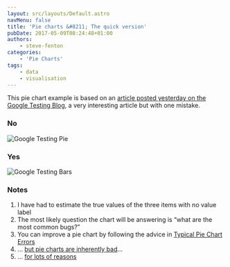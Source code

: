 ```yaml
---
layout: src/layouts/Default.astro
navMenu: false
title: 'Pie charts &#8211; The quick version'
pubDate: 2017-05-09T08:24:48+01:00
authors:
    - steve-fenton
categories:
    - 'Pie Charts'
tags:
    - data
    - visualisation
---
```


This pie chart example is based on an [article posted yesterday on the Google Testing Blog](https://testing.googleblog.com/2017/05/oss-fuzz-five-months-later-and.html), a very interesting article but with one mistake.

### No

![Google Testing Pie](/img/2017/05/google-testing-pie.png)

### Yes

![Google Testing Bars](/img/2017/05/google-testing-bars.png)

### Notes

1. I have had to estimate the true values of the three items with no value label
2. The most likely question the chart will be answering is “what are the most common bugs?”
3. You can improve a pie chart by following the advice in [Typical Pie Chart Errors](/2012/06/the-pie-chart-that-is-wrong-several-times/#typical-pie-chart-errors)
4. … [but pie charts are inherently bad](/2009/04/pie-charts-are-bad/)…
5. … [for lots of reasons](/category/pie-charts/)